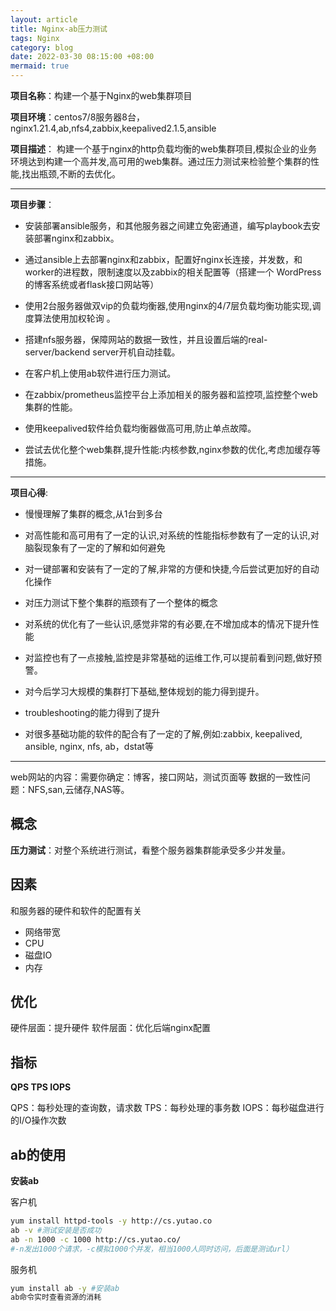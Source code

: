 ```yaml
---
layout: article
title: Nginx-ab压力测试
tags: Nginx
category: blog
date: 2022-03-30 08:15:00 +08:00
mermaid: true
---
```


**项目名称**：构建一个基于Nginx的web集群项目

**项目环境**：centos7/8服务器8台，nginx1.21.4,ab,nfs4,zabbix,keepalived2.1.5,ansible

**项目描述**：
构建一个基于nginx的http负载均衡的web集群项目,模拟企业的业务环境达到构建一个高并发,高可用的web集群。通过压力测试来检验整个集群的性能,找出瓶颈,不断的去优化。
***
 **项目步骤**：
 
- 安装部署ansible服务，和其他服务器之间建立免密通道，编写playbook去安装部署nginx和zabbix。

- 通过ansible上去部署nginx和zabbix，配置好nginx长连接，并发数，和worker的进程数，限制速度以及zabbix的相关配置等（搭建一个	WordPress的博客系统或者flask接口网站等）

- 使用2台服务器做双vip的负载均衡器,使用nginx的4/7层负载均衡功能实现,调度算法使用加权轮询 。

- 搭建nfs服务器，保障网站的数据一致性，并且设置后端的real-server/backend server开机自动挂载。

- 在客户机上使用ab软件进行压力测试。

- 在zabbix/prometheus监控平台上添加相关的服务器和监控项,监控整个web集群的性能。

- 使用keepalived软件给负载均衡器做高可用,防止单点故障。

- 尝试去优化整个web集群,提升性能:内核参数,nginx参数的优化,考虑加缓存等措施。
***
**项目心得**:

 - 慢慢理解了集群的概念,从1台到多台

-  对高性能和高可用有了一定的认识,对系统的性能指标参数有了一定的认识,对脑裂现象有了一定的了解和如何避免 

- 对一键部署和安装有了一定的了解,非常的方便和快捷,今后尝试更加好的自动化操作

-  对压力测试下整个集群的瓶颈有了一个整体的概念

- 对系统的优化有了一些认识,感觉非常的有必要,在不增加成本的情况下提升性能

- 对监控也有了一点接触,监控是非常基础的运维工作,可以提前看到问题,做好预警。
 
- 对今后学习大规模的集群打下基础,整体规划的能力得到提升。

- troubleshooting的能力得到了提升

- 对很多基础功能的软件的配合有了一定的了解,例如:zabbix, keepalived, ansible, nginx, nfs, ab，dstat等
***
web网站的内容：需要你确定：博客，接口网站，测试页面等
数据的一致性问题：NFS,san,云储存,NAS等。



## 概念

**压力测试**：对整个系统进行测试，看整个服务器集群能承受多少并发量。

## 因素

和服务器的硬件和软件的配置有关
- 网络带宽
- CPU
- 磁盘IO
- 内存

## 优化

硬件层面：提升硬件
软件层面：优化后端nginx配置

## 指标
**QPS TPS IOPS**

QPS：每秒处理的查询数，请求数
TPS：每秒处理的事务数
IOPS：每秒磁盘进⾏的I/O操作次数

## ab的使用
**安装ab**

客户机

```bash
yum install httpd-tools -y http://cs.yutao.co
ab -v #测试安装是否成功
ab -n 1000 -c 1000 http://cs.yutao.co/
#-n发出1000个请求，-c模拟1000个并发，相当1000人同时访问，后面是测试url）
```
服务机

```bash
yum install ab -y #安装ab
ab命令实时查看资源的消耗
```
